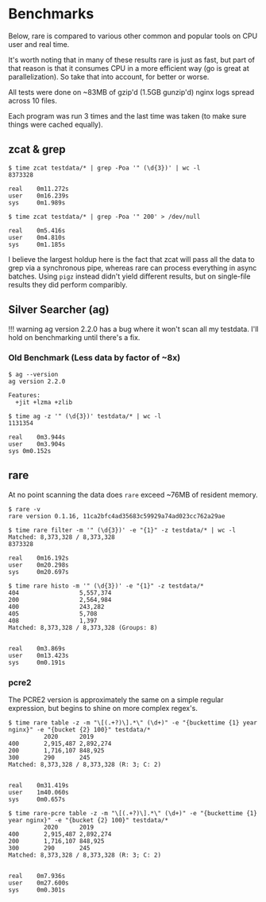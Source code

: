 # Benchmarks

Below, rare is compared to various other common and popular tools on CPU user and
real time.

It's worth noting that in many of these results rare is just as fast, but part
of that reason is that it consumes CPU in a more efficient way (go is great at parallelization).
So take that into account, for better or worse.

All tests were done on ~83MB of gzip'd (1.5GB gunzip'd) nginx logs spread across 10 files.

Each program was run 3 times and the last time was taken (to make sure things were cached equally).

## zcat & grep

```
$ time zcat testdata/* | grep -Poa '" (\d{3})' | wc -l
8373328

real    0m11.272s
user    0m16.239s
sys     0m1.989s

$ time zcat testdata/* | grep -Poa '" 200' > /dev/null

real    0m5.416s
user    0m4.810s
sys     0m1.185s
```

I believe the largest holdup here is the fact that zcat will pass all the data to grep via a synchronous pipe, whereas
rare can process everything in async batches.  Using `pigz` instead didn't yield different results, but on single-file
results they did perform comparibly.

## Silver Searcher (ag)

!!! warning
    ag version 2.2.0 has a bug where it won't scan all my testdata.  I'll hold on benchmarking until there's a fix.

### Old Benchmark (Less data by factor of ~8x)
```
$ ag --version
ag version 2.2.0

Features:
  +jit +lzma +zlib

$ time ag -z '" (\d{3})' testdata/* | wc -l
1131354

real	0m3.944s
user	0m3.904s
sys	0m0.152s
```

## rare

At no point scanning the data does `rare` exceed ~76MB of resident memory.

```
$ rare -v
rare version 0.1.16, 11ca2bfc4ad35683c59929a74ad023cc762a29ae

$ time rare filter -m '" (\d{3})' -e "{1}" -z testdata/* | wc -l
Matched: 8,373,328 / 8,373,328
8373328

real    0m16.192s
user    0m20.298s
sys     0m20.697s

$ time rare histo -m '" (\d{3})' -e "{1}" -z testdata/*
404                 5,557,374 
200                 2,564,984 
400                 243,282   
405                 5,708     
408                 1,397     
Matched: 8,373,328 / 8,373,328 (Groups: 8)


real    0m3.869s
user    0m13.423s
sys     0m0.191s
```

### pcre2

The PCRE2 version is approximately the same on a simple regular expression, but begins to shine
on more complex regex's.

```
$ time rare table -z -m "\[(.+?)\].*\" (\d+)" -e "{buckettime {1} year nginx}" -e "{bucket {2} 100}" testdata/*
          2020      2019      
400       2,915,487 2,892,274           
200       1,716,107 848,925             
300       290       245                 
Matched: 8,373,328 / 8,373,328 (R: 3; C: 2)


real    0m31.419s
user    1m40.060s
sys     0m0.657s

$ time rare-pcre table -z -m "\[(.+?)\].*\" (\d+)" -e "{buckettime {1} year nginx}" -e "{bucket {2} 100}" testdata/*
          2020      2019      
400       2,915,487 2,892,274           
200       1,716,107 848,925             
300       290       245                 
Matched: 8,373,328 / 8,373,328 (R: 3; C: 2)


real    0m7.936s
user    0m27.600s
sys     0m0.301s
```
